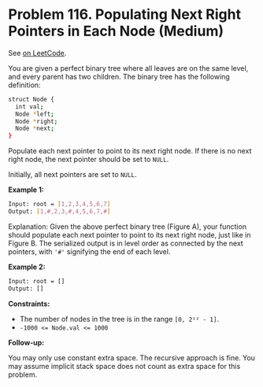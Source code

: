 Problem 116. Populating Next Right Pointers in Each Node (Medium)
=================================================================

See [on LeetCode](https://leetcode.com/problems/flatten-a-multilevel-doubly-linked-list/).

You are given a perfect binary tree where all leaves are on the same level, and every parent has two children. The binary tree has the following definition:

```bash
struct Node {
  int val;
  Node *left;
  Node *right;
  Node *next;
}
```

Populate each next pointer to point to its next right node. If there is no next right node, the next pointer should be set to `NULL`.

Initially, all next pointers are set to `NULL`.

**Example 1:**

```bash
Input: root = [1,2,3,4,5,6,7]
Output: [1,#,2,3,#,4,5,6,7,#]
```

Explanation: Given the above perfect binary tree (Figure A), your function should populate each next pointer to point to its next right node, just like in Figure B. The serialized output is in level order as connected by the next pointers, with `'#'` signifying the end of each level.

**Example 2:**

```bash
Input: root = []
Output: []
```

**Constraints:**

* The number of nodes in the tree is in the range `[0, 2¹² - 1]`.
* `-1000 <= Node.val <= 1000`

**Follow-up:**

You may only use constant extra space.
The recursive approach is fine. You may assume implicit stack space does not count as extra space for this problem.
